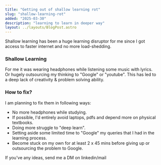 ```yaml
---
title: "Getting out of shallow learning rot"
slug: "shallow-learning-rot"
added: "2025-03-30"
description: "learning to learn in deeper way"
layout: ../layouts/BlogPost.astro
---
```


Shallow learning has been a huge learning disruptor for me since I got access to faster internet and no more load-shedding.

### Shallow Learning
For me it was wearing headphones while listening some music with lyrics. Or hugely outsourcing my thinking to "Google" or "youtube".
This has led to a deep lack of creativity & problem solving ability.

### How to fix?
I am planning to fix them in following ways:
- No more headphones while studying.
- If possible, I'd entirely avoid laptops, pdfs and depend more on physical textbooks.
- Doing more struggle to "deep learn".
- Setting aside some limited time to "Google" my queries that I had in the learning process.
- Become stuck on my own for at least 2 x 45 mins before giving up or outsourcing the problem to Google.

If you've any ideas, send me a DM on linkedin/mail